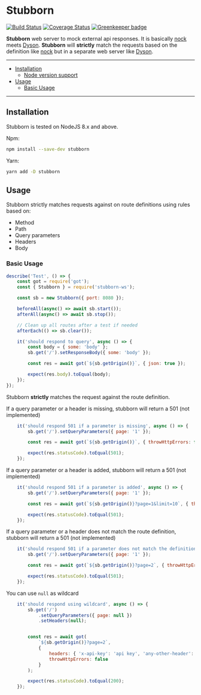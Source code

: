 # Stubborn 
[![Build Status](https://travis-ci.org/ybonnefond/stubborn.svg?branch=master)](https://travis-ci.org/ybonnefond/stubborn) [![Coverage Status](https://coveralls.io/repos/github/ybonnefond/stubborn/badge.svg?branch=master)](https://coveralls.io/github/ybonnefond/stubborn?branch=master) [![Greenkeeper badge](https://badges.greenkeeper.io/ybonnefond/stubborn.svg)](https://greenkeeper.io/)

**Stubborn** web server to mock external api responses. It is basically [nock](https://github.com/nock/nock) meets [Dyson](https://github.com/webpro/dyson). **Stubborn** will **strictly** match the requests based on the definition like [nock](https://github.com/nock/nock) but in a separate web server like [Dyson](https://github.com/webpro/dyson).

<hr />

- [Installation](#installation)
  * [Node version support](#node-version-support)
- [Usage](#usage)
  * [Basic Usage](#basic-usage)

<hr />

## Installation

Stubborn is tested on NodeJS 8.x and above.

Npm:
```bash
npm install --save-dev stubborn
```

Yarn:
```bash
yarn add -D stubborn
```

## Usage


Stubborn strictly matches requests against on route definitions using rules based on:
- Method
- Path
- Query parameters
- Headers
- Body

### Basic Usage
```Javascript
describe('Test', () => {
    const got = require('got');
    const { Stubborn } = require('stubborn-ws');

    const sb = new Stubborn({ port: 8080 });

    beforeAll(async() => await sb.start());
    afterAll(async() => await sb.stop());

    // Clean up all routes after a test if needed
    afterEach(() => sb.clear());

    it('should respond to query', async () => {
        const body = { some: 'body' };
        sb.get('/').setResponseBody({ some: 'body' });

        const res = await got(`${sb.getOrigin()}`, { json: true });

        expect(res.body).toEqual(body);
    });
});
```

Stubborn **strictly** matches the request against the route definition. 

If a query parameter or a header is missing, stubborn will return a 501 (not implemented)

```javascript
    it('should respond 501 if a parameter is missing', async () => {
        sb.get('/').setQueryParameters({ page: '1' });

        const res = await got(`${sb.getOrigin()}`, { throwHttpErrors: false });

        expect(res.statusCode).toEqual(501);
    });
```

If a query parameter or a header is added, stubborn will return a 501 (not implemented)

```javascript
    it('should respond 501 if a parameter is added', async () => {
        sb.get('/').setQueryParameters({ page: '1' });

        const res = await got(`${sb.getOrigin()}?page=1&limit=10`, { throwHttpErrors: false });

        expect(res.statusCode).toEqual(501);
    });
```

If a query parameter or a header does not match the route definition, stubborn will return a 501 (not implemented)

```javascript
    it('should respond 501 if a parameter does not match the definition', async () => {
        sb.get('/').setQueryParameters({ page: '1' });

        const res = await got(`${sb.getOrigin()}?page=2`, { throwHttpErrors: false });

        expect(res.statusCode).toEqual(501);
    });
```

You can use `null` as wildcard

```javascript
    it('should respond using wildcard', async () => {
        sb.get('/')
            .setQueryParameters({ page: null })
            .setHeaders(null);


        const res = await got(
            `${sb.getOrigin()}?page=2`, 
            { 
                headers: { 'x-api-key': 'api key', 'any-other-header': 'stuff' }, 
                throwHttpErrors: false 
            }
        );

        expect(res.statusCode).toEqual(200);
    });
```

